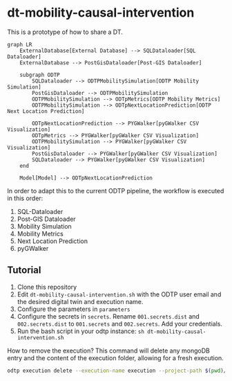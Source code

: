 # dt-mobility-causal-intervention

This is a prototype of how to share a DT. 

```mermaid
graph LR
    ExternalDatabase[External Database] --> SQLDataloader[SQL Dataloader]
    ExternalDatabase --> PostGisDataloader[Post-GIS Dataloader]

    subgraph ODTP
        SQLDataloader --> ODTPMobilitySimulation[ODTP Mobility Simulation]
        PostGisDataloader --> ODTPMobilitySimulation
        ODTPMobilitySimulation --> ODTpMetrics[ODTP Mobility Metrics]
        ODTPMobilitySimulation --> ODTpNextLocationPrediction[ODTP Next Location Prediction]

        ODTpNextLocationPrediction --> PYGWalker[pyGWalker CSV Visualization]
        ODTpMetrics --> PYGWalker[pyGWalker CSV Visualization]
        ODTPMobilitySimulation --> PYGWalker[pyGWalker CSV Visualization]
        PostGisDataloader --> PYGWalker[pyGWalker CSV Visualization]
        SQLDataloader --> PYGWalker[pyGWalker CSV Visualization]
    end

    Model[Model] --> ODTpNextLocationPrediction
```

In order to adapt this to the current ODTP pipeline, the workflow is executed in this order:

1. SQL-Dataloader
2. Post-GIS Dataloader
3. Mobility Simulation 
4. Mobility Metrics
5. Next Location Prediction
6. pyGWalker

## Tutorial

1. Clone this repository
2. Edit `dt-mobility-causal-intervention.sh` with the ODTP user email and the desired digital twin and execution name. 
3. Configure the parameters in `parameters`
4. Configure the secrets in `secrets`. Rename `001.secrets.dist` and `002.secrets.dist` to `001.secrets` and `002.secrets`. Add your credentials. 
5. Run the bash script in your odtp instance: `sh dt-mobility-causal-intervention.sh`


How to remove the execution? This command will delete any mongoDB entry and the content of the execution folder, allowing for a fresh execution.

```bash
odtp execution delete --execution-name execution --project-path $(pwd)/dt-mobility-causal-intervention/execution
```
